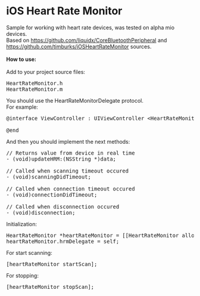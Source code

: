 iOS Heart Rate Monitor
======================

Sample for working with heart rate devices, was tested on alpha mio devices.<br>
Based on https://github.com/liquidx/CoreBluetoothPeripheral and https://github.com/timburks/iOSHeartRateMonitor sources.
<br><br>
<b>How to use:</b>
<br>
<br>
Add to your project source files: <br>
<pre>
HeartRateMonitor.h
HeartRateMonitor.m
</pre>
You should use the HeartRateMonitorDelegate protocol.<br>
For example:<br>
<pre>
@interface ViewController : UIViewController &#60;HeartRateMonitorDelegate&#62;

@end
</pre>
And then you should implement the next methods:<br>
<pre>
// Returns value from device in real time
- (void)updateHRM:(NSString *)data;

// Called when scanning timeout occured
- (void)scanningDidTimeout;

// Called when connection timeout occured
- (void)connectionDidTimeout;

// Called when disconnection occured
- (void)disconnection;
</pre>

Initialization:<br>
<pre>
HeartRateMonitor *heartRateMonitor = [[HeartRateMonitor alloc] init];
heartRateMonitor.hrmDelegate = self;
</pre>

For start scanning:<br>
<pre>
[heartRateMonitor startScan];
</pre>

For stopping:<br>
<pre>
[heartRateMonitor stopScan];
</pre>
